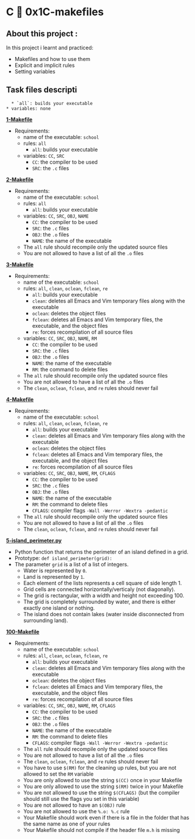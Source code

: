 # C :page_with_curl: 0x1C-makefiles

## About this project :
In this project i learnt and practiced:
- Makefiles and how to use them
- Explicit and implicit rules
- Setting variables

## Task files descripti
      * `all`: builds your executable
    * variables: none
    
**[1-Makefile](1-Makefile)**
  * Requirements:
    * name of the executable: `school`
    * rules: `all`
      * `all`: builds your executable
    * variables: `CC`, `SRC`
      * `CC`: the compiler to be used
      * `SRC`: the `.c` files
      
**[2-Makefile](2-Makefile)**
  * Requirements:
    * name of the executable: `school`
    * rules: `all`
      * `all`: builds your executable
    * variables: `CC`, `SRC`, `OBJ`, `NAME`
      * `CC`: the compiler to be used
      * `SRC`: the `.c` files
      * `OBJ`: the `.o` files
      * `NAME`: the name of the executable
    * The `all` rule should recompile only the updated source files
    * You are not allowed to have a list of all the `.o` files

**[3-Makefile](3-Makefile)**
  * Requirements:
    * name of the executable: `school`
    * rules: `all`, `clean`, `oclean`, `fclean`, `re`
      * `all`: builds your executable
      * `clean`: deletes all Emacs and Vim temporary files along with the executable
      * `oclean`: deletes the object files
      * `fclean`: deletes all Emacs and Vim temporary files, the executable, and the object files
      * `re`: forces recompilation of all source files
    * variables: `CC`, `SRC`, `OBJ`, `NAME`, `RM`
      * `CC`: the compiler to be used
      * `SRC`: the `.c` files
      * `OBJ`: the `.o` files
      * `NAME`: the name of the executable
      * `RM`: the command to delete files
    * The `all` rule should recompile only the updated source files
    * You are not allowed to have a list of all the `.o` files
    * The `clean`, `oclean`, `fclean`, and `re` rules should never fail

**[4-Makefile](4-Makefile)**
  * Requirements:
    * name of the executable: `school`
    * rules: `all`, `clean`, `oclean`, `fclean`, `re`
      * `all`: builds your executable
      * `clean`: deletes all Emacs and Vim temporary files along with the executable
      * `oclean`: deletes the object files
      * `fclean`: deletes all Emacs and Vim temporary files, the executable, and the object files
      * `re`: forces recompilation of all source files
    * variables: `CC`, `SRC`, `OBJ`, `NAME`, `RM`, `CFLAGS`
      * `CC`: the compiler to be used
      * `SRC`: the `.c` files
      * `OBJ`: the `.o` files
      * `NAME`: the name of the executable
      * `RM`: the command to delete files
      * `CFLAGS`: compiler flags `-Wall -Werror -Wextra -pedantic`
    * The `all` rule should recompile only the updated source files
    * You are not allowed to have a list of all the `.o` files
    * The `clean`, `oclean`, `fclean`, and `re` rules should never fail

**[5-island_perimeter.py](./5-island_perimeter.py)**
  * Python function that returns the perimeter of an island defined in a grid.
  * Prototype: `def island_perimeter(grid):`
  * The parameter `grid` is a list of a list of integers.
    * Water is represented by `0`.
    * Land is represented by `1`.
    * Each element of the lists represents a cell square of side length 1.
    * Grid cells are connected horizontally/verticaly (not diagonally).
    * The grid is rectangular, with a width and height not exceeding 100.
    * The grid is completely surrounded by water, and there is either exactly
    one island or nothing.
    * The island does not contain lakes (water inside disconnected from
    surrounding land).

**[100-Makefile](100-Makefile)**
  * Requirements:
    * name of the executable: `school`
    * rules: `all`, `clean`, `oclean`, `fclean`, `re`
      * `all`: builds your executable
      * `clean`: deletes all Emacs and Vim temporary files along with the executable
      * `oclean`: deletes the object files
      * `fclean`: deletes all Emacs and Vim temporary files, the executable, and the object files
      * `re`: forces recompilation of all source files
    * variables: `CC`, `SRC`, `OBJ`, `NAME`, `RM`, `CFLAGS`
      * `CC`: the compiler to be used
      * `SRC`: the `.c` files
      * `OBJ`: the `.o` files
      * `NAME`: the name of the executable
      * `RM`: the command to delete files
      * `CFLAGS`: compiler flags `-Wall -Werror -Wextra -pedantic`
    * The `all` rule should recompile only the updated source files
    * You are not allowed to have a list of all the `.o` files
    * The `clean`, `oclean`, `fclean`, and `re` rules should never fail
    * You have to use `$(RM)` for the cleaning up rules, but you are not allowed to set the `RM` variable
    * You are only allowed to use the string `$(CC)` once in your Makefile
    * You are only allowed to use the string `$(RM)` twice in your Makefile
    * You are not allowed to use the string `$(CFLAGS)` (but the compiler should still use the flags you set in this variable)
    * You are not allowed to have an `$(OBJ)` rule
    * You are not allowed to use the `%.o: %.c` rule
    * Your Makefile should work even if there is a file in the folder that has the same name as one of your rules
    * Your Makefile should not compile if the header file `m.h` is missing
